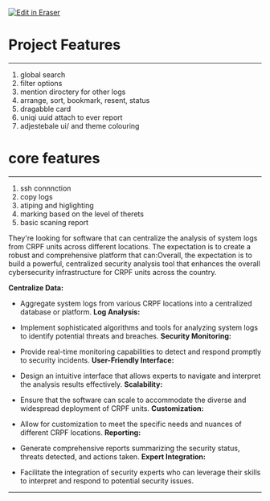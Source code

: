 <p><a target="_blank" href="https://app.eraser.io/workspace/joqkTxzhnzGMOs9se2ym" id="edit-in-eraser-github-link"><img alt="Edit in Eraser" src="https://firebasestorage.googleapis.com/v0/b/second-petal-295822.appspot.com/o/images%2Fgithub%2FOpen%20in%20Eraser.svg?alt=media&amp;token=968381c8-a7e7-472a-8ed6-4a6626da5501"></a></p>



# Project Features
---

1. global search
2. filter options 
3. mention diroctery for other logs
4. arrange, sort, bookmark, resent, status 
5. dragabble card
6. uniqi uuid attach to ever report
7. adjestebale ui/ and theme colouring
# core features
---

1. ssh connnction 
2. copy logs 
3. atiping and higlighting
4. marking based on the level of therets 
5. basic scaning report




They're looking for software that can centralize the analysis of system logs from CRPF units across different locations. The expectation is to create a robust and comprehensive platform that can:Overall, the expectation is to build a powerful, centralized security analysis tool that enhances the overall cybersecurity infrastructure for CRPF units across the country.



**Centralize Data:**

- Aggregate system logs from various CRPF locations into a centralized database or platform.
**Log Analysis:**

- Implement sophisticated algorithms and tools for analyzing system logs to identify potential threats and breaches.
**Security Monitoring:**

- Provide real-time monitoring capabilities to detect and respond promptly to security incidents.
**User-Friendly Interface:**

- Design an intuitive interface that allows experts to navigate and interpret the analysis results effectively.
**Scalability:**

- Ensure that the software can scale to accommodate the diverse and widespread deployment of CRPF units.
**Customization:**

- Allow for customization to meet the specific needs and nuances of different CRPF locations.
**Reporting:**

- Generate comprehensive reports summarizing the security status, threats detected, and actions taken.
**Expert Integration:**

- Facilitate the integration of security experts who can leverage their skills to interpret and respond to potential security issues.

---




<!--- Eraser file: https://app.eraser.io/workspace/joqkTxzhnzGMOs9se2ym --->